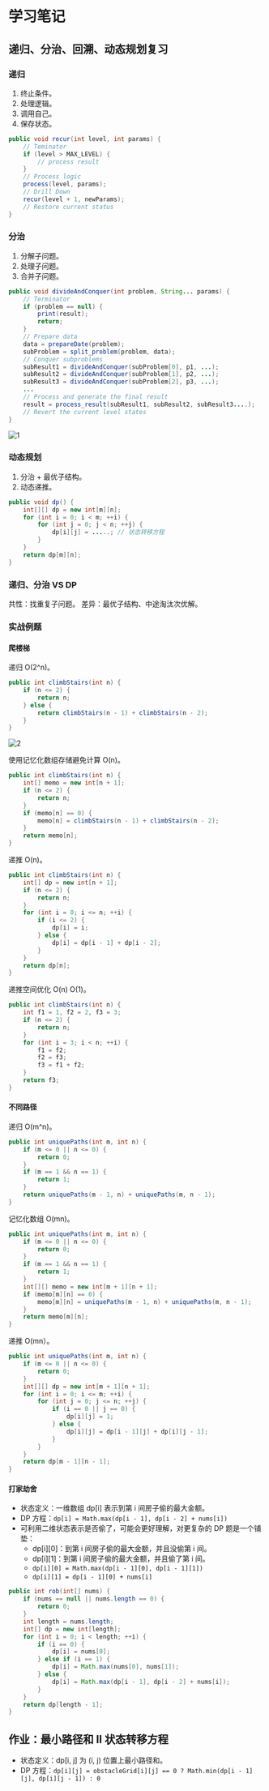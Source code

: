 # 学习笔记

## 递归、分治、回溯、动态规划复习

### 递归

1. 终止条件。
2. 处理逻辑。
3. 调用自己。
4. 保存状态。

```java
public void recur(int level, int params) {
    // Teminator
    if (level > MAX_LEVEL) {
        // process result
    }
    // Process logic
    process(level, params);
    // Drill Down
    recur(level + 1, newParams);
    // Restore current status
}
```

### 分治

1. 分解子问题。
2. 处理子问题。
3. 合并子问题。

```java
public void divideAndConquer(int problem, String... params) {
    // Terminator
    if (problem == null) {
        print(result);
        return;
    }
    // Prepare data
    data = prepareDate(problem);
    subProblem = split_problem(problem, data);
    // Conquer subproblems
    subResult1 = divideAndConquer(subProblem[0], p1, ...);
    subResult2 = divideAndConquer(subProblem[1], p2, ...);
    subResult3 = divideAndConquer(subProblem[2], p3, ...);
    ...
    // Process and generate the final result
    result = process_result(subResult1, subResult2, subResult3....);
    // Revert the current level states
}
```

![1](Assets/439DF776-9019-4975-93E0-D2666709374B.png)

### 动态规划

1. 分治 + 最优子结构。
2. 动态递推。

```java
public void dp() {
    int[][] dp = new int[m][n];
    for (int i = 0; i < m; ++i) {
        for (int j = 0; j < n; ++j) {
            dp[i][j] = .....; // 状态转移方程
        }
    }
    return dp[m][n];
}
```

### 递归、分治 VS DP

共性：找重复子问题。
差异：最优子结构、中途淘汰次优解。

### 实战例题

#### 爬楼梯

递归 O(2^n)。

```java
public int climbStairs(int n) {
    if (n <= 2) {
        return n;
    } else {
        return climbStairs(n - 1) + climbStairs(n - 2);
    }
}
```

![2](Assets/139A7E5D-C062-4F0E-BD2E-0589072BC9CB.png)

使用记忆化数组存储避免计算 O(n)。

```java
public int climbStairs(int n) {
    int[] memo = new int[n + 1];
    if (n <= 2) {
        return n;
    }
    if (memo[n] == 0) {
        memo[n] = climbStairs(n - 1) + climbStairs(n - 2);
    }
    return memo[n];
}
```

递推 O(n)。

```java
public int climbStairs(int n) {
    int[] dp = new int[n + 1];
    if (n <= 2) {
        return n;
    }
    for (int i = 0; i <= n; ++i) {
        if (i <= 2) {
            dp[i] = i;
        } else {
            dp[i] = dp[i - 1] + dp[i - 2];
        }
    }
    return dp[n];
}
```

递推空间优化 O(n) O(1)。

```java
public int climbStairs(int n) {
    int f1 = 1, f2 = 2, f3 = 3;
    if (n <= 2) {
        return n;
    }
    for (int i = 3; i < n; ++i) {
        f1 = f2;
        f2 = f3;
        f3 = f1 + f2;
    }
    return f3;
}
```

#### 不同路径

递归 O(m^n)。

```java
public int uniquePaths(int m, int n) {
    if (m <= 0 || n <= 0) {
        return 0;
    }
    if (m == 1 && n == 1) {
        return 1;
    }
    return uniquePaths(m - 1, n) + uniquePaths(m, n - 1);
}
```

记忆化数组 O(mn)。

```java
public int uniquePaths(int m, int n) {
    if (m <= 0 || n <= 0) {
        return 0;
    }
    if (m == 1 && n == 1) {
        return 1;
    }
    int[][] memo = new int[m + 1][n + 1];
    if (memo[m][n] == 0) {
        memo[m][n] = uniquePaths(m - 1, n) + uniquePaths(m, n - 1);
    }
    return memo[m][n];
}
```

递推 O(mn）。

```java
public int uniquePaths(int m, int n) {
    if (m <= 0 || n <= 0) {
        return 0;
    }
    int[][] dp = new int[m + 1][n + 1];
    for (int i = 0; i <= m; ++i) {
        for (int j = 0; j <= n; ++j) {
            if (i == 0 || j == 0) {
                dp[i][j] = 1;
            } else {
                dp[i][j] = dp[i - 1][j] + dp[i][j - 1];
            }
        }
    }
    return dp[m - 1][n - 1];
}
```

#### 打家劫舍

* 状态定义：一维数组 dp[i] 表示到第 i 间房子偷的最大金额。
* DP 方程：`dp[i] = Math.max(dp[i - 1], dp[i - 2] + nums[i])`
* 可利用二维状态表示是否偷了，可能会更好理解，对更复杂的 DP 题是一个铺垫：
  * dp[i][0]：到第 i 间房子偷的最大金额，并且没偷第 i 间。
  * dp[i][1]：到第 i 间房子偷的最大金额，并且偷了第 i 间。
  * `dp[i][0] = Math.max(dp[i - 1][0], dp[i - 1][1])`
  * `dp[i][1] = dp[i - 1][0] + nums[i]`

```java
public int rob(int[] nums) {
    if (nums == null || nums.length == 0) {
        return 0;
    }
    int length = nums.length;
    int[] dp = new int[length];
    for (int i = 0; i < length; ++i) {
        if (i == 0) {
            dp[i] = nums[0];
        } else if (i == 1) {
            dp[i] = Math.max(nums[0], nums[1]);
        } else {
            dp[i] = Math.max(dp[i - 1], dp[i - 2] + nums[i]);
        }
    }
    return dp[length - 1];
}
```

## 作业：最小路径和 II 状态转移方程

* 状态定义：dp[i, j] 为 (i, j) 位置上最小路径和。
* DP 方程：`dp[i][j] = obstacleGrid[i][j] == 0 ? Math.min(dp[i - 1][j], dp[i][j - 1]) : 0`

